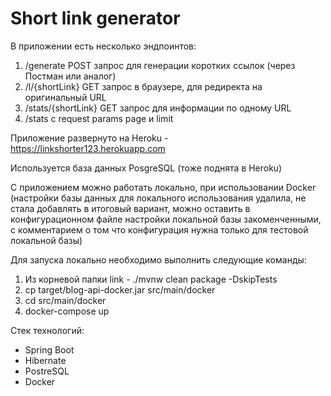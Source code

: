 # Short link generator 

В приложении есть несколько эндпоинтов:

1. /generate POST запрос для генерации коротких ссылок (через Постман или аналог)
2. /l/{shortLink} GET запрос в браузере, для редиректа на оригинальный URL
3. /stats/{shortLink} GET запрос для информации по одному URL
4. /stats с request params page и limit

Приложение развернуто на Heroku - https://linkshorter123.herokuapp.com

Используется база данных PosgreSQL (тоже поднята в Heroku)

С приложением можно работать локально, при использовании Docker (настройки базы данных для локального использования удалила, не стала добавлять в итоговый вариант, можно оставить в конфигурационном файле настройки локальной базы закоменченными, с комментарием о том что конфигурация нужна только для тестовой локальной базы)

Для запуска локально необходимо выполнить следующие команды:

1. Из корневой папки link - ./mvnw clean package -DskipTests
2. cp target/blog-api-docker.jar src/main/docker  
3. cd src/main/docker
4. docker-compose up


Стек технологий:
- Spring Boot
- Hibernate
- PostreSQL
- Docker

